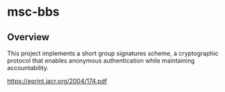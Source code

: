 # msc-bbs

## Overview
This project implements a short group signatures scheme, a cryptographic protocol that enables anonymous authentication while maintaining accountability.

https://eprint.iacr.org/2004/174.pdf
